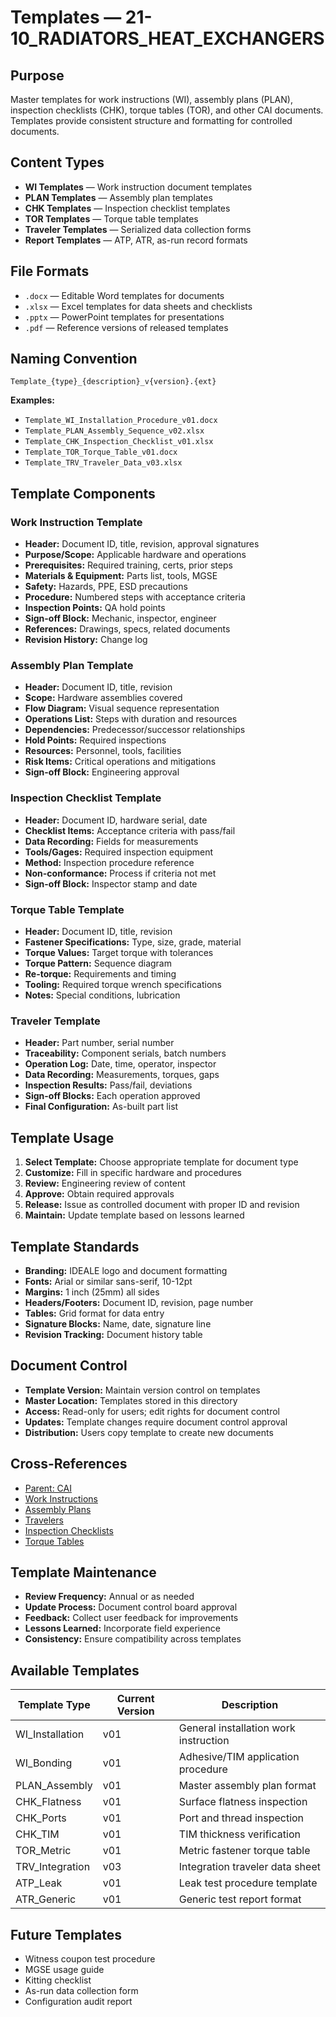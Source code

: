 # Templates — 21-10_RADIATORS_HEAT_EXCHANGERS

## Purpose

Master templates for work instructions (WI), assembly plans (PLAN), inspection checklists (CHK), torque tables (TOR), and other CAI documents. Templates provide consistent structure and formatting for controlled documents.

## Content Types

- **WI Templates** — Work instruction document templates
- **PLAN Templates** — Assembly plan templates
- **CHK Templates** — Inspection checklist templates
- **TOR Templates** — Torque table templates
- **Traveler Templates** — Serialized data collection forms
- **Report Templates** — ATP, ATR, as-run record formats

## File Formats

- `.docx` — Editable Word templates for documents
- `.xlsx` — Excel templates for data sheets and checklists
- `.pptx` — PowerPoint templates for presentations
- `.pdf` — Reference versions of released templates

## Naming Convention

```
Template_{type}_{description}_v{version}.{ext}
```

**Examples:**
- `Template_WI_Installation_Procedure_v01.docx`
- `Template_PLAN_Assembly_Sequence_v02.xlsx`
- `Template_CHK_Inspection_Checklist_v01.xlsx`
- `Template_TOR_Torque_Table_v01.docx`
- `Template_TRV_Traveler_Data_v03.xlsx`

## Template Components

### Work Instruction Template
- **Header:** Document ID, title, revision, approval signatures
- **Purpose/Scope:** Applicable hardware and operations
- **Prerequisites:** Required training, certs, prior steps
- **Materials & Equipment:** Parts list, tools, MGSE
- **Safety:** Hazards, PPE, ESD precautions
- **Procedure:** Numbered steps with acceptance criteria
- **Inspection Points:** QA hold points
- **Sign-off Block:** Mechanic, inspector, engineer
- **References:** Drawings, specs, related documents
- **Revision History:** Change log

### Assembly Plan Template
- **Header:** Document ID, title, revision
- **Scope:** Hardware assemblies covered
- **Flow Diagram:** Visual sequence representation
- **Operations List:** Steps with duration and resources
- **Dependencies:** Predecessor/successor relationships
- **Hold Points:** Required inspections
- **Resources:** Personnel, tools, facilities
- **Risk Items:** Critical operations and mitigations
- **Sign-off Block:** Engineering approval

### Inspection Checklist Template
- **Header:** Document ID, hardware serial, date
- **Checklist Items:** Acceptance criteria with pass/fail
- **Data Recording:** Fields for measurements
- **Tools/Gages:** Required inspection equipment
- **Method:** Inspection procedure reference
- **Non-conformance:** Process if criteria not met
- **Sign-off Block:** Inspector stamp and date

### Torque Table Template
- **Header:** Document ID, title, revision
- **Fastener Specifications:** Type, size, grade, material
- **Torque Values:** Target torque with tolerances
- **Torque Pattern:** Sequence diagram
- **Re-torque:** Requirements and timing
- **Tooling:** Required torque wrench specifications
- **Notes:** Special conditions, lubrication

### Traveler Template
- **Header:** Part number, serial number
- **Traceability:** Component serials, batch numbers
- **Operation Log:** Date, time, operator, inspector
- **Data Recording:** Measurements, torques, gaps
- **Inspection Results:** Pass/fail, deviations
- **Sign-off Blocks:** Each operation approved
- **Final Configuration:** As-built part list

## Template Usage

1. **Select Template:** Choose appropriate template for document type
2. **Customize:** Fill in specific hardware and procedures
3. **Review:** Engineering review of content
4. **Approve:** Obtain required approvals
5. **Release:** Issue as controlled document with proper ID and revision
6. **Maintain:** Update template based on lessons learned

## Template Standards

- **Branding:** IDEALE logo and document formatting
- **Fonts:** Arial or similar sans-serif, 10-12pt
- **Margins:** 1 inch (25mm) all sides
- **Headers/Footers:** Document ID, revision, page number
- **Tables:** Grid format for data entry
- **Signature Blocks:** Name, date, signature line
- **Revision Tracking:** Document history table

## Document Control

- **Template Version:** Maintain version control on templates
- **Master Location:** Templates stored in this directory
- **Access:** Read-only for users; edit rights for document control
- **Updates:** Template changes require document control approval
- **Distribution:** Users copy template to create new documents

## Cross-References

- [Parent: CAI](../README.md)
- [Work Instructions](../work_instructions/README.md)
- [Assembly Plans](../assembly_plans/README.md)
- [Travelers](../travelers/README.md)
- [Inspection Checklists](../inspection_checklists/README.md)
- [Torque Tables](../torque_tables/README.md)

## Template Maintenance

- **Review Frequency:** Annual or as needed
- **Update Process:** Document control board approval
- **Feedback:** Collect user feedback for improvements
- **Lessons Learned:** Incorporate field experience
- **Consistency:** Ensure compatibility across templates

## Available Templates

| Template Type | Current Version | Description |
|---------------|-----------------|-------------|
| WI_Installation | v01 | General installation work instruction |
| WI_Bonding | v01 | Adhesive/TIM application procedure |
| PLAN_Assembly | v01 | Master assembly plan format |
| CHK_Flatness | v01 | Surface flatness inspection |
| CHK_Ports | v01 | Port and thread inspection |
| CHK_TIM | v01 | TIM thickness verification |
| TOR_Metric | v01 | Metric fastener torque table |
| TRV_Integration | v03 | Integration traveler data sheet |
| ATP_Leak | v01 | Leak test procedure template |
| ATR_Generic | v01 | Generic test report format |

## Future Templates

- Witness coupon test procedure
- MGSE usage guide
- Kitting checklist
- As-run data collection form
- Configuration audit report
